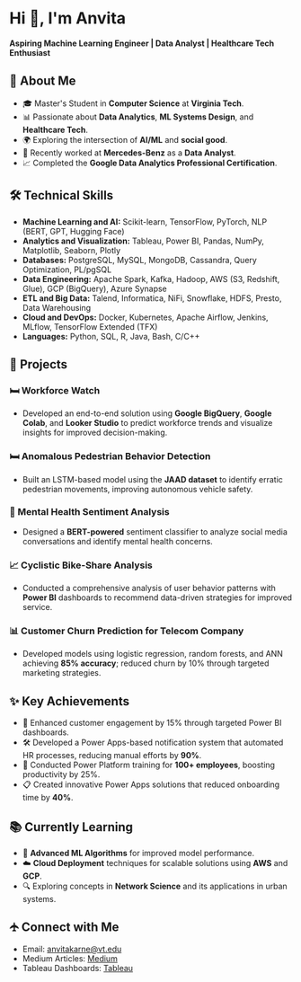# Hi 👋, I'm Anvita

**Aspiring Machine Learning Engineer | Data Analyst | Healthcare Tech Enthusiast**


## 🚀 About Me
- 🎓 Master's Student in **Computer Science** at **Virginia Tech**.
- 📊 Passionate about **Data Analytics**, **ML Systems Design**, and **Healthcare Tech**.
- 🌍 Exploring the intersection of **AI/ML** and **social good**.
- 💼 Recently worked at **Mercedes-Benz** as a **Data Analyst**.
- 📈 Completed the **Google Data Analytics Professional Certification**.


## 🛠️ Technical Skills
- **Machine Learning and AI:** Scikit-learn, TensorFlow, PyTorch, NLP (BERT, GPT, Hugging Face)
- **Analytics and Visualization:** Tableau, Power BI, Pandas, NumPy, Matplotlib, Seaborn, Plotly
- **Databases:** PostgreSQL, MySQL, MongoDB, Cassandra, Query Optimization, PL/pgSQL
- **Data Engineering:** Apache Spark, Kafka, Hadoop, AWS (S3, Redshift, Glue), GCP (BigQuery), Azure Synapse
- **ETL and Big Data:** Talend, Informatica, NiFi, Snowflake, HDFS, Presto, Data Warehousing
- **Cloud and DevOps:** Docker, Kubernetes, Apache Airflow, Jenkins, MLflow, TensorFlow Extended (TFX)
- **Languages:** Python, SQL, R, Java, Bash, C/C++


## 📂 Projects
### 🛏️ Workforce Watch
- Developed an end-to-end solution using **Google BigQuery**, **Google Colab**, and **Looker Studio** to predict workforce trends and visualize insights for improved decision-making.

### 🛏️ Anomalous Pedestrian Behavior Detection
- Built an LSTM-based model using the **JAAD dataset** to identify erratic pedestrian movements, improving autonomous vehicle safety.

### 🧠 Mental Health Sentiment Analysis
- Designed a **BERT-powered** sentiment classifier to analyze social media conversations and identify mental health concerns.

### 📈 Cyclistic Bike-Share Analysis
- Conducted a comprehensive analysis of user behavior patterns with **Power BI** dashboards to recommend data-driven strategies for improved service.

### 📊 Customer Churn Prediction for Telecom Company
- Developed models using logistic regression, random forests, and ANN achieving **85% accuracy**; reduced churn by 10% through targeted marketing strategies.


## ✨ Key Achievements
- 🚀 Enhanced customer engagement by 15% through targeted Power BI dashboards.
- 🛠️ Developed a Power Apps-based notification system that automated HR processes, reducing manual efforts by **90%**.
- 🏅 Conducted Power Platform training for **100+ employees**, boosting productivity by 25%.
- 📋 Created innovative Power Apps solutions that reduced onboarding time by **40%**.


## 📚 Currently Learning
- 📖 **Advanced ML Algorithms** for improved model performance.
- ☁️ **Cloud Deployment** techniques for scalable solutions using **AWS** and **GCP**.
- 🔍 Exploring concepts in **Network Science** and its applications in urban systems.



## 🛧️ Connect with Me
- Email: [anvitakarne@vt.edu](mailto:anvitakarne@vt.edu)
- Medium Articles: [Medium](https://medium.com/@anvitakarne_3634)
- Tableau Dashboards: [Tableau](https://public.tableau.com/app/profile/anvita.karne1102/vizzes)
